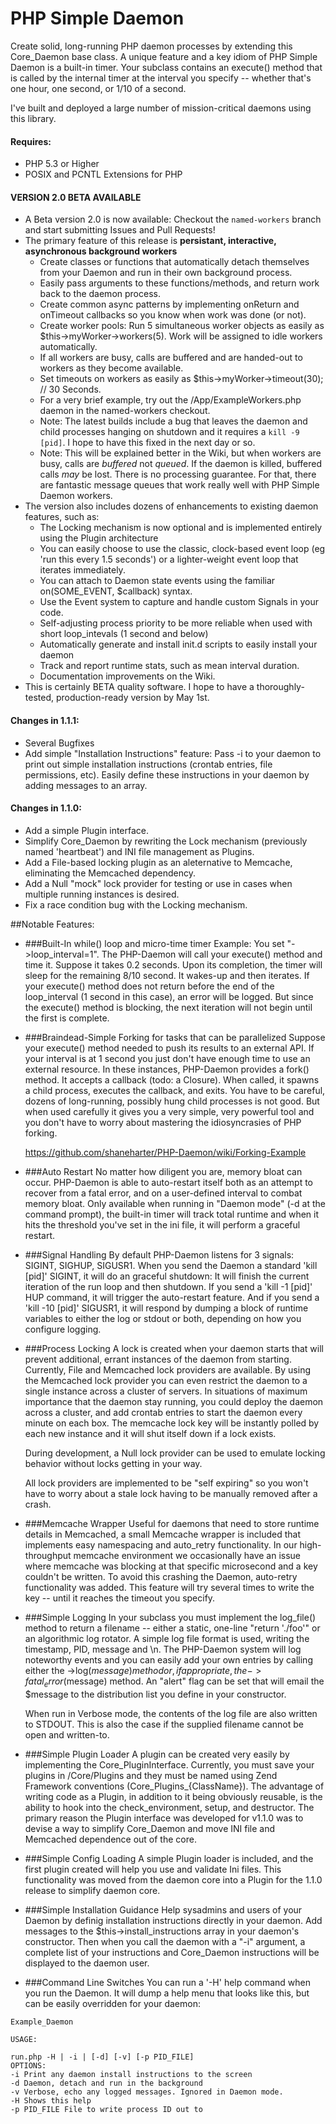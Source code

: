 # PHP Simple Daemon #

Create solid, long-running PHP daemon processes by extending this Core_Daemon base class. A unique feature and a key idiom of PHP Simple Daemon is a built-in timer. Your subclass contains an execute() method that is called by the internal timer at the interval you specify -- whether that's one hour, one second, or 1/10 of a second. 

I've built and deployed a large number of mission-critical daemons using this library.


#### Requires: ###
* PHP 5.3 or Higher
* POSIX and PCNTL Extensions for PHP
 
#### VERSION 2.0 BETA AVAILABLE
* A Beta version 2.0 is now available: Checkout the `named-workers` branch and start submitting Issues and Pull Requests!
* The primary feature of this release is **persistant, interactive, asynchronous background workers**
  * Create classes or functions that automatically detach themselves from your Daemon and run in their own background process. 
  * Easily pass arguments to these functions/methods, and return work back to the daemon process. 
  * Create common async patterns by implementing onReturn and onTimeout callbacks so you know when work was done (or not).
  * Create worker pools: Run 5 simultaneous worker objects as easily as $this->myWorker->workers(5). Work will be assigned to idle workers automatically. 
  * If all workers are busy, calls are buffered and are handed-out to workers as they become available. 
  * Set timeouts on workers as easily as $this->myWorker->timeout(30); // 30 Seconds. 
  * For a very brief example, try out the /App/ExampleWorkers.php daemon in the named-workers checkout. 
  * Note: The latest builds include a bug that leaves the daemon and child processes hanging on shutdown and it requires a `kill -9 [pid]`. I hope to have this fixed in the next day or so. 
  * Note: This will be explained better in the Wiki, but when workers are busy, calls are *buffered* not *queued*. If the daemon is killed, buffered calls *may* be lost. There is no processing guarantee. For that, there are fantastic message queues that work really well with PHP Simple Daemon workers. 
* The version also includes dozens of enhancements to existing daemon features, such as: 
  * The Locking mechanism is now optional and is implemented entirely using the Plugin architecture 
  * You can easily choose to use the classic, clock-based event loop (eg 'run this every 1.5 seconds') or a lighter-weight event loop that iterates immediately. 
  * You can attach to Daemon state events using the familiar on(SOME_EVENT, $callback) syntax. 
  * Use the Event system to capture and handle custom Signals in your code. 
  * Self-adjusting process priority to be more reliable when used with short loop_intevals (1 second and below)
  * Automatically generate and install init.d scripts to easily install your daemon 
  * Track and report runtime stats, such as mean interval duration. 
  * Documentation improvements on the Wiki.
* This is certainly BETA quality software. I hope to have a thoroughly-tested, production-ready version by May 1st. 

#### Changes in 1.1.1:
* Several Bugfixes
* Add simple "Installation Instructions" feature: Pass -i to your daemon to print out simple installation instructions (crontab entries, file permissions, etc). Easily define these instructions in your daemon by adding messages to an array. 

#### Changes in 1.1.0: 
* Add a simple Plugin interface.
* Simplify Core_Daemon by rewriting the Lock mechanism (previously named 'heartbeat') and INI file management as Plugins. 
* Add a File-based locking plugin as an aleternative to Memcache, eliminating the Memcached dependency. 
* Add a Null "mock" lock provider for testing or use in cases when multiple running instances is desired. 
* Fix a race condition bug with the Locking mechanism. 


##Notable Features: 

* ###Built-In while() loop and micro-time timer
Example: You set "->loop_interval=1". The PHP-Daemon will call your execute() method and time it. Suppose it takes 0.2 seconds. Upon its completion, the timer will sleep for the remaining 8/10 second. It wakes-up and then iterates. If your execute() method does not return before the end of the loop_interval (1 second in this case), an error will be logged. But since the execute() method is blocking, the next iteration will not begin until the first is complete. 

* ###Braindead-Simple Forking for tasks that can be parallelized
Suppose your execute() method needed to push its results to an external API. If your interval is at 1 second you just don't have enough time to use an external resource. In these instances, PHP-Daemon provides a fork() method.  It accepts a callback (todo: a Closure). When called, it spawns a child process, executes the callback, and exits. You have to be careful, dozens of long-running, possibly hung child processes is not good. But when used carefully it gives you a very simple, very powerful tool and you don't have to worry about mastering the idiosyncrasies of PHP forking. 

    https://github.com/shaneharter/PHP-Daemon/wiki/Forking-Example

* ###Auto Restart
No matter how diligent you are, memory bloat can occur. PHP-Daemon is able to auto-restart itself both as an attempt to recover from a fatal error, and on a user-defined interval to combat memory bloat. Only available when running in "Daemon mode" (-d at the command prompt), the built-in timer will track total runtime and when it hits the threshold you've set in the ini file, it will perform a graceful restart. 

* ###Signal Handling
By default PHP-Daemon listens for 3 signals: SIGINT, SIGHUP, SIGUSR1. When you send the Daemon a standard 'kill [pid]' SIGINT, it will do an graceful shutdown: It will finish the current iteration of the run loop and then shutdown. If you send a 'kill -1 [pid]' HUP command, it will trigger the auto-restart feature. And if you send a 'kill -10 [pid]' SIGUSR1, it will respond by dumping a block of runtime variables to either the log or stdout or both, depending on how you configure logging. 

* ###Process Locking
A lock is created when your daemon starts that will prevent additional, errant instances of the daemon from starting. Currently, File and Memcached lock providers are available. By using the Memcached lock provider you can even restrict the daemon to a single instance across a cluster of servers. In situations of maximum importance that the daemon stay running, you could deploy the daemon across a cluster, and add crontab entries to start the daemon every minute on each box. The memcache lock key will be instantly polled by each new instance and it will shut itself down if a lock exists. 
    
    During development, a Null lock provider can be used to emulate locking behavior without locks getting in your way. 
    
    All lock providers are implemented to be  "self expiring" so you won't have to worry about a stale lock having to be manually removed after a crash. 
 
* ###Memcache Wrapper
Useful for daemons that need to store runtime details in Memcached, a small Memcache wrapper is included that implements easy namespacing and auto_retry functionality. In our high-throughput memcache environment we occasionally have an issue where memcache was blocking at that specific microsecond and a key couldn't be written. To avoid this crashing the Daemon, auto-retry functionality was added. This feature will try several times to write the key -- until it reaches the timeout you specify. 
 
* ###Simple Logging
In your subclass you must implement the log_file() method to return a filename -- either a static, one-line "return './foo'" or an algorithmic log rotator. A simple log file format is used, writing the timestamp, PID, message and \n. The PHP-Daemon system will log noteworthy events and you can easily add your own entries by calling  either the ->log($message) method or, if appropriate, the ->fatal_error($message) method. An "alert" flag can be set that will email the $message to the distribution list you define in your constructor. 
    
    When run in Verbose mode, the contents of the log file are also written to STDOUT. This is also the case if the supplied filename cannot be open and written-to. 
 
* ###Simple Plugin Loader
A plugin can be created very easily by implementing the Core_PluginInterface. Currently, you must save your plugins in /Core/Plugins and they must be named using Zend Framework conventions (Core_Plugins_{ClassName}). The advantage of writing code as a Plugin, in addition to it being obviously reusable, is the ability to hook into the check_environment, setup, and destructor. The primary reason the Plugin interface was developed for v1.1.0 was to devise a way to simplify Core_Daemon and move INI file and Memcached dependence out of the core.  

* ###Simple Config Loading
A simple Plugin loader is included, and the first plugin created will help you use and validate Ini files. This functionality was moved from the daemon core into a Plugin for the 1.1.0 release to simplify daemon core. 

* ###Simple Installation Guidance 
Help sysadmins and users of your Daemon by definig installation instructions directly in your daemon. Add messages to the
$this->install_instructions array in your daemon's constructor. Then when you call the daemon with a "-i" argument, a complete list of your instructions and Core_Daemon instructions will be displayed to the daemon user. 

* ###Command Line Switches
You can run a '-H' help command when you run the Daemon. It will dump a help menu that looks like this, but can be easily overridden for your daemon:

```
Example_Daemon
   	
USAGE:
       
run.php -H | -i | [-d] [-v] [-p PID_FILE]
OPTIONS:
-i Print any daemon install instructions to the screen
-d Daemon, detach and run in the background
-v Verbose, echo any logged messages. Ignored in Daemon mode.
-H Shows this help
-p PID_FILE File to write process ID out to
```